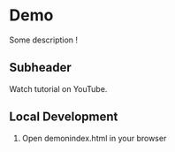 # Demo

Some description !

## Subheader

Watch tutorial on YouTube.

## Local Development

1. Open demonindex.html in your browser
